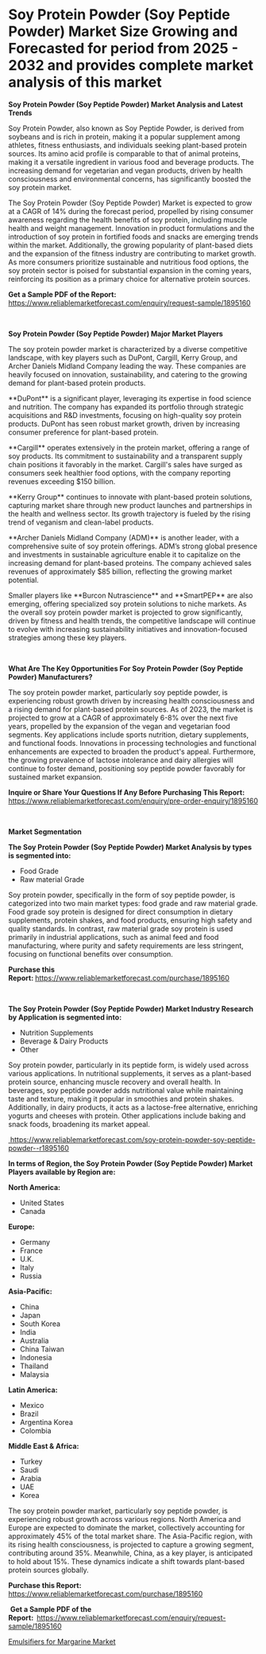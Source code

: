 <p><h1>Soy Protein Powder (Soy Peptide Powder) Market Size Growing and Forecasted for period from 2025 - 2032 and provides complete market analysis of this market</h1></p><p><strong>Soy Protein Powder (Soy Peptide Powder) Market Analysis and Latest Trends</strong></p>
<p><p>Soy Protein Powder, also known as Soy Peptide Powder, is derived from soybeans and is rich in protein, making it a popular supplement among athletes, fitness enthusiasts, and individuals seeking plant-based protein sources. Its amino acid profile is comparable to that of animal proteins, making it a versatile ingredient in various food and beverage products. The increasing demand for vegetarian and vegan products, driven by health consciousness and environmental concerns, has significantly boosted the soy protein market.</p><p>The Soy Protein Powder (Soy Peptide Powder) Market is expected to grow at a CAGR of 14% during the forecast period, propelled by rising consumer awareness regarding the health benefits of soy protein, including muscle health and weight management. Innovation in product formulations and the introduction of soy protein in fortified foods and snacks are emerging trends within the market. Additionally, the growing popularity of plant-based diets and the expansion of the fitness industry are contributing to market growth. As more consumers prioritize sustainable and nutritious food options, the soy protein sector is poised for substantial expansion in the coming years, reinforcing its position as a primary choice for alternative protein sources.</p></p>
<p><strong>Get a Sample PDF of the Report:&nbsp;</strong> <a href="https://www.reliablemarketforecast.com/enquiry/request-sample/1895160?utm_campaign=1832&utm_medium=2&utm_source=Github&utm_content=ia&utm_term=15022025&utm_id=soy-protein-powder-soy-peptide-powder">https://www.reliablemarketforecast.com/enquiry/request-sample/1895160</a></p>
<p>&nbsp;</p>
<p><strong>Soy Protein Powder (Soy Peptide Powder) Major Market Players</strong></p>
<p><p>The soy protein powder market is characterized by a diverse competitive landscape, with key players such as DuPont, Cargill, Kerry Group, and Archer Daniels Midland Company leading the way. These companies are heavily focused on innovation, sustainability, and catering to the growing demand for plant-based protein products.</p><p>**DuPont** is a significant player, leveraging its expertise in food science and nutrition. The company has expanded its portfolio through strategic acquisitions and R&D investments, focusing on high-quality soy protein products. DuPont has seen robust market growth, driven by increasing consumer preference for plant-based protein.</p><p>**Cargill** operates extensively in the protein market, offering a range of soy products. Its commitment to sustainability and a transparent supply chain positions it favorably in the market. Cargill's sales have surged as consumers seek healthier food options, with the company reporting revenues exceeding $150 billion.</p><p>**Kerry Group** continues to innovate with plant-based protein solutions, capturing market share through new product launches and partnerships in the health and wellness sector. Its growth trajectory is fueled by the rising trend of veganism and clean-label products.</p><p>**Archer Daniels Midland Company (ADM)** is another leader, with a comprehensive suite of soy protein offerings. ADM’s strong global presence and investments in sustainable agriculture enable it to capitalize on the increasing demand for plant-based proteins. The company achieved sales revenues of approximately $85 billion, reflecting the growing market potential.</p><p>Smaller players like **Burcon Nutrascience** and **SmartPEP** are also emerging, offering specialized soy protein solutions to niche markets. As the overall soy protein powder market is projected to grow significantly, driven by fitness and health trends, the competitive landscape will continue to evolve with increasing sustainability initiatives and innovation-focused strategies among these key players.</p></p>
<p>&nbsp;</p>
<p><strong>What Are The Key Opportunities For Soy Protein Powder (Soy Peptide Powder) Manufacturers?</strong></p>
<p><p>The soy protein powder market, particularly soy peptide powder, is experiencing robust growth driven by increasing health consciousness and a rising demand for plant-based protein sources. As of 2023, the market is projected to grow at a CAGR of approximately 6-8% over the next five years, propelled by the expansion of the vegan and vegetarian food segments. Key applications include sports nutrition, dietary supplements, and functional foods. Innovations in processing technologies and functional enhancements are expected to broaden the product's appeal. Furthermore, the growing prevalence of lactose intolerance and dairy allergies will continue to foster demand, positioning soy peptide powder favorably for sustained market expansion.</p></p>
<p><strong>Inquire or Share Your Questions If Any Before Purchasing This Report:</strong> <a href="https://www.reliablemarketforecast.com/enquiry/pre-order-enquiry/1895160?utm_campaign=1832&utm_medium=2&utm_source=Github&utm_content=ia&utm_term=15022025&utm_id=soy-protein-powder-soy-peptide-powder">https://www.reliablemarketforecast.com/enquiry/pre-order-enquiry/1895160</a></p>
<p>&nbsp;</p>
<p><strong>Market Segmentation</strong></p>
<p><strong>The Soy Protein Powder (Soy Peptide Powder) Market Analysis by types is segmented into:</strong></p>
<p><ul><li>Food Grade</li><li>Raw material Grade</li></ul></p>
<p><p>Soy protein powder, specifically in the form of soy peptide powder, is categorized into two main market types: food grade and raw material grade. Food grade soy protein is designed for direct consumption in dietary supplements, protein shakes, and food products, ensuring high safety and quality standards. In contrast, raw material grade soy protein is used primarily in industrial applications, such as animal feed and food manufacturing, where purity and safety requirements are less stringent, focusing on functional benefits over consumption.</p></p>
<p><strong>Purchase this Report:&nbsp;</strong><a href="https://www.reliablemarketforecast.com/purchase/1895160?utm_campaign=1832&utm_medium=2&utm_source=Github&utm_content=ia&utm_term=15022025&utm_id=soy-protein-powder-soy-peptide-powder">https://www.reliablemarketforecast.com/purchase/1895160</a></p>
<p>&nbsp;</p>
<p><strong>The Soy Protein Powder (Soy Peptide Powder) Market Industry Research by Application is segmented into:</strong></p>
<p><ul><li>Nutrition Supplements</li><li>Beverage & Dairy Products</li><li>Other</li></ul></p>
<p><p>Soy protein powder, particularly in its peptide form, is widely used across various applications. In nutritional supplements, it serves as a plant-based protein source, enhancing muscle recovery and overall health. In beverages, soy peptide powder adds nutritional value while maintaining taste and texture, making it popular in smoothies and protein shakes. Additionally, in dairy products, it acts as a lactose-free alternative, enriching yogurts and cheeses with protein. Other applications include baking and snack foods, broadening its market appeal.</p></p>
<p><a href="https://www.reliablemarketforecast.com/soy-protein-powder-soy-peptide-powder--r1895160?utm_campaign=1832&utm_medium=2&utm_source=Github&utm_content=ia&utm_term=15022025&utm_id=soy-protein-powder-soy-peptide-powder">&nbsp;https://www.reliablemarketforecast.com/soy-protein-powder-soy-peptide-powder--r1895160</a></p>
<p><strong>In terms of Region, the Soy Protein Powder (Soy Peptide Powder) Market Players available by Region are:</strong></p>
<p>
    <p> <strong> North America: </strong>
        <ul>
            <li>United States</li>
            <li>Canada</li>
        </ul>
        </p> 
    <p> <strong> Europe: </strong>
        <ul>
            <li>Germany</li>
            <li>France</li>
            <li>U.K.</li>
            <li>Italy</li>
            <li>Russia</li>
        </ul>
        </p> 
    <p> <strong> Asia-Pacific: </strong>
        <ul>
            <li>China</li>
            <li>Japan</li>
            <li>South Korea</li>
            <li>India</li>
            <li>Australia</li>
            <li>China Taiwan</li>
            <li>Indonesia</li>
            <li>Thailand</li>
            <li>Malaysia</li>
        </ul>
        </p> 
    <p> <strong> Latin America: </strong>
        <ul>
            <li>Mexico</li>
            <li>Brazil</li>
            <li>Argentina Korea</li>
            <li>Colombia</li>
        </ul>
        </p> 
    <p> <strong> Middle East & Africa: </strong>
        <ul>
            <li>Turkey</li>
            <li>Saudi</li>
            <li>Arabia</li>
            <li>UAE</li>
            <li>Korea</li>
        </ul>
    </p>
    </p>
<p><p>The soy protein powder market, particularly soy peptide powder, is experiencing robust growth across various regions. North America and Europe are expected to dominate the market, collectively accounting for approximately 45% of the total market share. The Asia-Pacific region, with its rising health consciousness, is projected to capture a growing segment, contributing around 35%. Meanwhile, China, as a key player, is anticipated to hold about 15%. These dynamics indicate a shift towards plant-based protein sources globally.</p></p>
<p><strong>Purchase this Report: </strong><a href="https://www.reliablemarketforecast.com/purchase/1895160?utm_campaign=1832&utm_medium=2&utm_source=Github&utm_content=ia&utm_term=15022025&utm_id=soy-protein-powder-soy-peptide-powder">https://www.reliablemarketforecast.com/purchase/1895160</a></p>
<p>&nbsp;<strong>Get a Sample PDF of the Report:&nbsp;&nbsp;</strong><a href="https://www.reliablemarketforecast.com/enquiry/request-sample/1895160?utm_campaign=1832&utm_medium=2&utm_source=Github&utm_content=ia&utm_term=15022025&utm_id=soy-protein-powder-soy-peptide-powder">https://www.reliablemarketforecast.com/enquiry/request-sample/1895160</a></p>
<p><strong></strong></p>
<p><p><a href="https://github.com/AKSHATREPORTPRIME/Market-Research-Report-List-7/blob/main/emulsifiers-for-margarine-market.md?utm_campaign=1832&utm_medium=2&utm_source=Github&utm_content=ia&utm_term=15022025&utm_id=soy-protein-powder-soy-peptide-powder">Emulsifiers for Margarine Market</a></p></p>